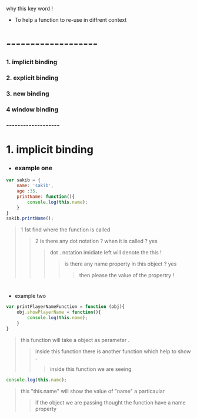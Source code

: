 why this key word !
- To help a function to re-use in diffrent context
# -------------------
### 1. implicit binding
### 2. explicit binding
### 3. new binding
### 4 window binding
### -------------------

#
#
# 1. implicit binding

- ### example one
```javaScript
var sakib = {
    name: 'sakib',
    age :35,
    printName: function(){
        console.log(this.name);
    }
}
sakib.printName();
```
> 1 1st find where the function is called
>> 2 is there any dot notation ? when it is called ? yes
>>> dot . notation imidiate left will denote the this !
>>>> is there any name property in this object ? yes
>>>>> then please the value of the propertry !
#
- example two
```js
var printPlayerNameFunction = function (obj){
    obj.showPlayerName = function(){
        console.log(this.name);
    }
}
```
> this function will take a object as perameter . 
>> inside this function there is another function which help to show . 
>>> inside this function we are seeing 
```js
console.log(this.name);
```
> this "this.name" will show the value of "name" a particaular
>> if the object we are passing thought the function have a name property  



